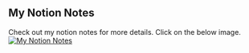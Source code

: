 ## My Notion Notes

Check out my notion notes for more details. Click on the below image.
[![My Notion Notes](https://github.com/user-attachments/assets/1a94b386-069d-48bc-9e7b-d428a1998bb9)](https://fire-capybara-33e.notion.site/Typescript-Notes-1121a43fd4fe8018b695d41e4c6365a5)

